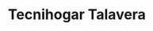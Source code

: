 ---
title: "Tecnihogar Talavera"
url: /talavera-de-la-reina/tecnihogar-talavera/
shop: Allgemein
---